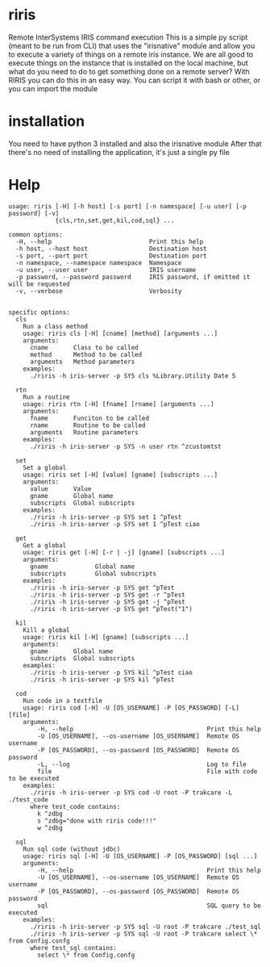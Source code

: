 # riris
Remote InterSystems IRIS command execution
This is a simple py script (meant to be run from CLI) that uses the "irisnative" module and allow you to execute a variety of things on a remote iris instance.
We are all good to execute things on the instance that is installed on the local machine, but what do you need to do to get something done on a remote server?
With RIRIS you can do this in an easy way. You can script it with bash or other, or you can import the module

# installation
You need to have python 3 installed and also the irisnative module
After that there's no need of installing the application, it's just a single py file

# Help
```
usage: riris [-H] [-h host] [-s port] [-n namespace] [-u user] [-p password] [-v]
             {cls,rtn,set,get,kil,cod,sql} ...

common options:
  -H, --help                           Print this help
  -h host, --host host                 Destination host
  -s port, --port port                 Destination port
  -n namespace, --namespace namespace  Namespace
  -u user, --user user                 IRIS username
  -p password, --password password     IRIS password, if omitted it will be requested
  -v, --verbose                        Verbosity


specific options:
  cls
    Run a class method
    usage: riris cls [-H] [cname] [method] [arguments ...]
    arguments:
      cname       Class to be called
      method      Method to be called
      arguments   Method parameters
    examples:
      ./riris -h iris-server -p SYS cls %Library.Utility Date 5

  rtn
    Run a routine
    usage: riris rtn [-H] [fname] [rname] [arguments ...]
    arguments:
      fname       Funciton to be called
      rname       Routine to be called
      arguments   Routine parameters
    examples:
      ./riris -h iris-server -p SYS -n user rtn ^zcustomtst

  set
    Set a global
    usage: riris set [-H] [value] [gname] [subscripts ...]
    arguments:
      value       Value
      gname       Global name
      subscripts  Global subscripts
    examples:
      ./riris -h iris-server -p SYS set 1 ^pTest
      ./riris -h iris-server -p SYS set 1 ^pTest ciao

  get
    Get a global
    usage: riris get [-H] [-r | -j] [gname] [subscripts ...]
    arguments:
      gname             Global name
      subscripts        Global subscripts
    examples:
      ./riris -h iris-server -p SYS get ^pTest
      ./riris -h iris-server -p SYS get -r ^pTest
      ./riris -h iris-server -p SYS get -j ^pTest
      ./riris -h iris-server -p SYS get ^pTest("1")

  kil
    Kill a global
    usage: riris kil [-H] [gname] [subscripts ...]
    arguments:
      gname       Global name
      subscripts  Global subscripts
    examples:
      ./riris -h iris-server -p SYS kil ^pTest ciao
      ./riris -h iris-server -p SYS kil ^pTest

  cod
    Run code in a textfile
    usage: riris cod [-H] -U [OS_USERNAME] -P [OS_PASSWORD] [-L] [file]
    arguments:
        -H, --help                                     Print this help
        -U [OS_USERNAME], --os-username [OS_USERNAME]  Remote OS username
        -P [OS_PASSWORD], --os-password [OS_PASSWORD]  Remote OS password
        -L, --log                                      Log to file
        file                                           File with code to be executed
    examples:
      ./riris -h iris-server -p SYS cod -U root -P trakcare -L ./test_code
      where test_code contains:
        k ^zdbg
        s ^zdbg="done with riris code!!!"
        w ^zdbg

  sql
    Run sql code (without jdbc)
    usage: riris sql [-H] -U [OS_USERNAME] -P [OS_PASSWORD] [sql ...]
    arguments:
        -H, --help                                     Print this help
        -U [OS_USERNAME], --os-username [OS_USERNAME]  Remote OS username
        -P [OS_PASSWORD], --os-password [OS_PASSWORD]  Remote OS password
        sql                                            SQL query to be executed
    examples:
      ./riris -h iris-server -p SYS sql -U root -P trakcare ./test_sql
      ./riris -h iris-server -p SYS sql -U root -P trakcare select \* from Config.confg
      where test_sql contains:
        select \* from Config.confg
```
